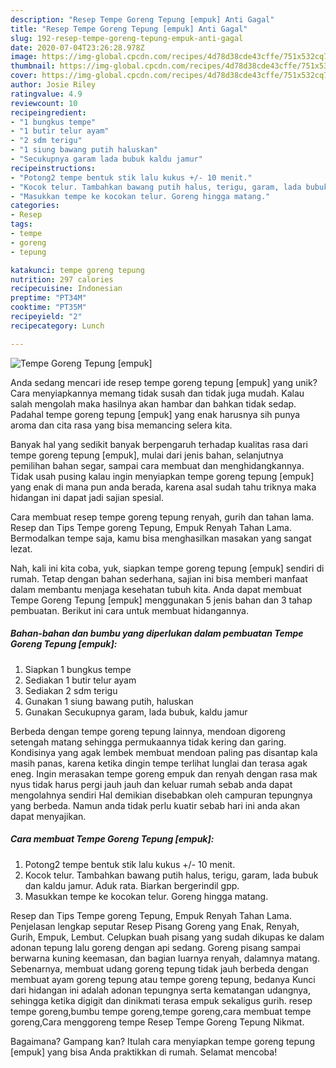 ```yaml
---
description: "Resep Tempe Goreng Tepung [empuk] Anti Gagal"
title: "Resep Tempe Goreng Tepung [empuk] Anti Gagal"
slug: 192-resep-tempe-goreng-tepung-empuk-anti-gagal
date: 2020-07-04T23:26:28.978Z
image: https://img-global.cpcdn.com/recipes/4d78d38cde43cffe/751x532cq70/tempe-goreng-tepung-empuk-foto-resep-utama.jpg
thumbnail: https://img-global.cpcdn.com/recipes/4d78d38cde43cffe/751x532cq70/tempe-goreng-tepung-empuk-foto-resep-utama.jpg
cover: https://img-global.cpcdn.com/recipes/4d78d38cde43cffe/751x532cq70/tempe-goreng-tepung-empuk-foto-resep-utama.jpg
author: Josie Riley
ratingvalue: 4.9
reviewcount: 10
recipeingredient:
- "1 bungkus tempe"
- "1 butir telur ayam"
- "2 sdm terigu"
- "1 siung bawang putih haluskan"
- "Secukupnya garam lada bubuk kaldu jamur"
recipeinstructions:
- "Potong2 tempe bentuk stik lalu kukus +/- 10 menit."
- "Kocok telur. Tambahkan bawang putih halus, terigu, garam, lada bubuk dan kaldu jamur. Aduk rata. Biarkan bergerindil gpp."
- "Masukkan tempe ke kocokan telur. Goreng hingga matang."
categories:
- Resep
tags:
- tempe
- goreng
- tepung

katakunci: tempe goreng tepung 
nutrition: 297 calories
recipecuisine: Indonesian
preptime: "PT34M"
cooktime: "PT35M"
recipeyield: "2"
recipecategory: Lunch

---
```



![Tempe Goreng Tepung [empuk]](https://img-global.cpcdn.com/recipes/4d78d38cde43cffe/751x532cq70/tempe-goreng-tepung-empuk-foto-resep-utama.jpg)

Anda sedang mencari ide resep tempe goreng tepung [empuk] yang unik? Cara menyiapkannya memang tidak susah dan tidak juga mudah. Kalau salah mengolah maka hasilnya akan hambar dan bahkan tidak sedap. Padahal tempe goreng tepung [empuk] yang enak harusnya sih punya aroma dan cita rasa yang bisa memancing selera kita.

Banyak hal yang sedikit banyak berpengaruh terhadap kualitas rasa dari tempe goreng tepung [empuk], mulai dari jenis bahan, selanjutnya pemilihan bahan segar, sampai cara membuat dan menghidangkannya. Tidak usah pusing kalau ingin menyiapkan tempe goreng tepung [empuk] yang enak di mana pun anda berada, karena asal sudah tahu triknya maka hidangan ini dapat jadi sajian spesial.

Cara membuat resep tempe goreng tepung renyah, gurih dan tahan lama. Resep dan Tips Tempe goreng Tepung, Empuk Renyah Tahan Lama. Bermodalkan tempe saja, kamu bisa menghasilkan masakan yang sangat lezat.


Nah, kali ini kita coba, yuk, siapkan tempe goreng tepung [empuk] sendiri di rumah. Tetap dengan bahan sederhana, sajian ini bisa memberi manfaat dalam membantu menjaga kesehatan tubuh kita. Anda dapat membuat Tempe Goreng Tepung [empuk] menggunakan 5 jenis bahan dan 3 tahap pembuatan. Berikut ini cara untuk membuat hidangannya.

<!--inarticleads1-->

##### Bahan-bahan dan bumbu yang diperlukan dalam pembuatan Tempe Goreng Tepung [empuk]:

1. Siapkan 1 bungkus tempe
1. Sediakan 1 butir telur ayam
1. Sediakan 2 sdm terigu
1. Gunakan 1 siung bawang putih, haluskan
1. Gunakan Secukupnya garam, lada bubuk, kaldu jamur


Berbeda dengan tempe goreng tepung lainnya, mendoan digoreng setengah matang sehingga permukaannya tidak kering dan garing. Kondisinya yang agak lembek membuat mendoan paling pas disantap kala masih panas, karena ketika dingin tempe terlihat lunglai dan terasa agak eneg. Ingin merasakan tempe goreng empuk dan renyah dengan rasa mak nyus tidak harus pergi jauh jauh dan keluar rumah sebab anda dapat mengolahnya sendiri Hal demikian disebabkan oleh campuran tepungnya yang berbeda. Namun anda tidak perlu kuatir sebab hari ini anda akan dapat menyajikan. 

<!--inarticleads2-->

##### Cara membuat Tempe Goreng Tepung [empuk]:

1. Potong2 tempe bentuk stik lalu kukus +/- 10 menit.
1. Kocok telur. Tambahkan bawang putih halus, terigu, garam, lada bubuk dan kaldu jamur. Aduk rata. Biarkan bergerindil gpp.
1. Masukkan tempe ke kocokan telur. Goreng hingga matang.


Resep dan Tips Tempe goreng Tepung, Empuk Renyah Tahan Lama. Penjelasan lengkap seputar Resep Pisang Goreng yang Enak, Renyah, Gurih, Empuk, Lembut. Celupkan buah pisang yang sudah dikupas ke dalam adonan tepung lalu goreng dengan api sedang. Goreng pisang sampai berwarna kuning keemasan, dan bagian luarnya renyah, dalamnya matang. Sebenarnya, membuat udang goreng tepung tidak jauh berbeda dengan membuat ayam goreng tepung atau tempe goreng tepung, bedanya Kunci dari hidangan ini adalah adonan tepungnya serta kematangan udangnya, sehingga ketika digigit dan dinikmati terasa empuk sekaligus gurih. resep tempe goreng,bumbu tempe goreng,tempe goreng,cara membuat tempe goreng,Cara menggoreng tempe Resep Tempe Goreng Tepung Nikmat. 

Bagaimana? Gampang kan? Itulah cara menyiapkan tempe goreng tepung [empuk] yang bisa Anda praktikkan di rumah. Selamat mencoba!
